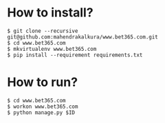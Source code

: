 How to install?
===============

```
$ git clone --recursive git@github.com:mahendrakalkura/www.bet365.com.git
$ cd www.bet365.com
$ mkvirtualenv www.bet365.com
$ pip install --requirement requirements.txt
```

How to run?
===========

```
$ cd www.bet365.com
$ workon www.bet365.com
$ python manage.py $ID
```
